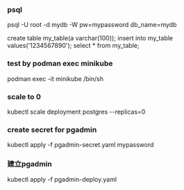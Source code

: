 ### psql
psql -U root -d mydb -W
pw=mypassword
db_name=mydb

create table my_table(a varchar(100));
insert into my_table values('1234567890');
select * from my_table;

### test by podman exec minikube
podman exec -it minikube /bin/sh

### scale to 0
kubectl scale deployment postgres --replicas=0

### create secret for pgadmin
kubectl apply -f pgadmin-secret.yaml
mypassword

### 建立pgadmin
kubectl apply -f pgadmin-deploy.yaml

